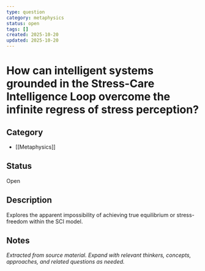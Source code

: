 ```yaml
---
type: question
category: metaphysics
status: open
tags: []
created: 2025-10-20
updated: 2025-10-20
---
```


# How can intelligent systems grounded in the Stress-Care Intelligence Loop overcome the infinite regress of stress perception?

## Category

- [[Metaphysics]]

## Status

Open

## Description

Explores the apparent impossibility of achieving true equilibrium or stress-freedom within the SCI model.

## Notes

*Extracted from source material. Expand with relevant thinkers, concepts, approaches, and related questions as needed.*
